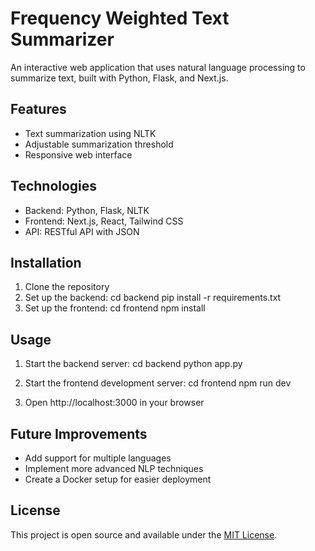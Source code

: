 # Frequency Weighted Text Summarizer

An interactive web application that uses natural language processing to summarize text, built with Python, Flask, and Next.js.

## Features
- Text summarization using NLTK
- Adjustable summarization threshold
- Responsive web interface

## Technologies
- Backend: Python, Flask, NLTK
- Frontend: Next.js, React, Tailwind CSS
- API: RESTful API with JSON

## Installation
1. Clone the repository
2. Set up the backend:
    cd backend
    pip install -r requirements.txt
3. Set up the frontend:
    cd frontend npm install

## Usage
1. Start the backend server:
    cd backend
    python app.py   

2. Start the frontend development server:
    cd frontend
    npm run dev 

3. Open http://localhost:3000 in your browser

## Future Improvements
- Add support for multiple languages
- Implement more advanced NLP techniques
- Create a Docker setup for easier deployment

## License
This project is open source and available under the [MIT License](LICENSE).